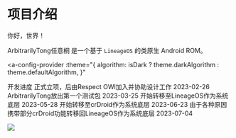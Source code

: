 # 项目介绍

你好，世界！

ArbitrarilyTong<Badge type="info">任意桐</Badge> 是一个基于 `LineageOS` 的类原生 Android ROM。

<script setup>
  import { theme } from 'ant-design-vue';import { useData } from 'vitepress'

const { isDark } = useData()
</script>
<a-config-provider
    :theme="{
      algorithm: isDark ? theme.darkAlgorithm : theme.defaultAlgorithm,
    }"
>   
<a-divider orientation="left">开发进度</a-divider>
<a-timeline>
    <a-timeline-item>
        正式立项，后由Respect OWl加入并协助设计工作 2023-02-26
    </a-timeline-item>
    <a-timeline-item color="green">
        ArbitrarilyTong放出第一个测试包 2023-03-25
    </a-timeline-item>
    <a-timeline-item color="red">
        开始转移至LineageOS作为系统底层 2023-05-28
    </a-timeline-item>
    <a-timeline-item>
      开始转移至crDroid作为系统底层 2023-06-23
    </a-timeline-item>
    <a-timeline-item>
      由于各种原因携带部分crDroid功能转移回LineageOS作为系统底层 2023-07-04
    </a-timeline-item>
</a-timeline>
</a-config-provider>

![](https://arbitrarilytong.win/img/moegirlbanner.png)
